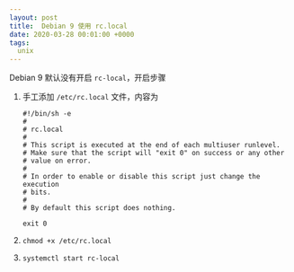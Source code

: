 ```yaml
---
layout: post
title:  Debian 9 使用 rc.local
date: 2020-03-28 00:01:00 +0000
tags:
  unix
---
```


Debian 9 默认没有开启 `rc-local`，开启步骤

1. 手工添加 `/etc/rc.local` 文件，内容为

    ```
    #!/bin/sh -e
    #
    # rc.local
    #
    # This script is executed at the end of each multiuser runlevel.
    # Make sure that the script will "exit 0" on success or any other
    # value on error.
    #
    # In order to enable or disable this script just change the execution
    # bits.
    #
    # By default this script does nothing.

    exit 0
    ```

2. `chmod +x /etc/rc.local`

3. `systemctl start rc-local`

